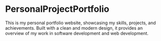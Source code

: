 # PersonalProjectPortfolio
This is my personal portfolio website, showcasing my skills, projects, and achievements. Built with a clean and modern design, it provides an overview of my work in software development and web development.
